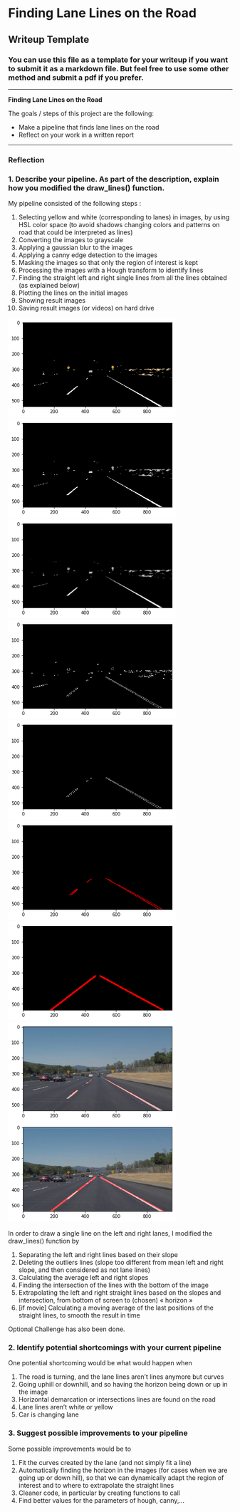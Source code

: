 # **Finding Lane Lines on the Road** 

## Writeup Template

### You can use this file as a template for your writeup if you want to submit it as a markdown file. But feel free to use some other method and submit a pdf if you prefer.

---

**Finding Lane Lines on the Road**

The goals / steps of this project are the following:
* Make a pipeline that finds lane lines on the road
* Reflect on your work in a written report


[//]: # (Image References)

[image0]: ./writeup_images/0_yellow_white.png "Yellow and White"
[image1]: ./writeup_images/1_gray.png "Grayscale"
[image2]: ./writeup_images/2_blur.png "Blur"
[image3]: ./writeup_images/3_canny.png "Canny"
[image4]: ./writeup_images/4_mask.png "Mask"
[image5]: ./writeup_images/5.1_hough.png "Hough"
[image6]: ./writeup_images/5.2_hough_single.png "Straight Hough"
[image7]: ./writeup_images/6.1_result.png "Result"
[image8]: ./writeup_images/6.2_result_single.png "Result Hough"


---

### Reflection

### 1. Describe your pipeline. As part of the description, explain how you modified the draw_lines() function.

My pipeline consisted of the following steps :
1. Selecting yellow and white (corresponding to lanes) in images, by using HSL color space (to avoid shadows changing colors and patterns on road that could be interpreted as lines)
2. Converting the images to grayscale
3. Applying a gaussian blur to the images
4. Applying a canny edge detection to the images
5. Masking the images so that only the region of interest is kept
6. Processing the images with a Hough transform to identify lines
7. Finding the straight left and right single lines from all the lines obtained (as explained below)
8. Plotting the lines on the initial images
9. Showing result images
10. Saving result images (or videos) on hard drive

![alt text][image0]
![alt text][image1]
![alt text][image2]
![alt text][image3]
![alt text][image4]
![alt text][image5]
![alt text][image6]
![alt text][image7]
![alt text][image8]

In order to draw a single line on the left and right lanes, I modified the draw_lines() function by 
1. Separating the left and right lines based on their slope
2. Deleting the outliers lines (slope too different from mean left and right slope, and then considered as not lane lines)
3. Calculating the average left and right slopes
4. Finding the intersection of the lines with the bottom of the image
4. Extrapolating the left and right straight lines based on the slopes and intersection, from bottom of screen to (chosen) « horizon »
5. [if movie] Calculating a moving average of the last positions of the straight lines, to smooth the result in time


Optional Challenge has also been done.

### 2. Identify potential shortcomings with your current pipeline


One potential shortcoming would be what would happen when 
1. The road is turning, and the lane lines aren’t lines anymore but curves
2. Going uphill or downhill, and so having the horizon being down or up in the image
4. Horizontal demarcation or intersections lines are found on the road
5. Lane lines aren’t white or yellow
6. Car is changing lane


### 3. Suggest possible improvements to your pipeline

Some possible improvements would be to
1. Fit the curves created by the lane (and not simply fit a line)
2. Automatically finding the horizon in the images (for cases when we are going up or down hill), so that we can dynamically adapt the region of interest and to where to extrapolate the straight lines
4. Cleaner code, in particular by creating functions to call
5. Find better values for the parameters of hough, canny,…

